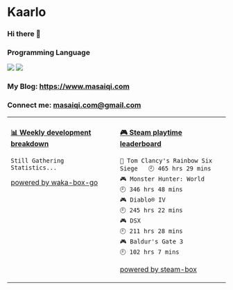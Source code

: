 # Kaarlo
### Hi there 👋
### Programming Language
[![](https://img.shields.io/badge/-Golang-00ADD8?style=flat-square&logo=go&logoColor=ffffff)](https://golang.org/)
[![](https://img.shields.io/badge/Java-ED8B00?style=flat-square&logo=openjdk&logoColor=ffffff)](https://openjdk.org/)
### My Blog: https://www.masaiqi.com
### Connect me: masaiqi.com@gmail.com

<table>
<tr>
<td valign="top" width="50%">

<!-- waka-box start -->
#### <a href="https://gist.github.com/01c8d4e646ad9bbb0b6c857a1c04e310" target="_blank">📊 Weekly development breakdown</a>
```text
Still Gathering Statistics...
```
<!-- Powered by https://github.com/YouEclipse/waka-box-go . -->
<!-- waka-box end -->

[powered by waka-box-go](https://github.com/YouEclipse/waka-box-go)

</td>
<td valign="top" width="50%">

<!-- steam-box start -->
#### <a href="https://gist.github.com/c39ee669a9963ccf22cc6a72e7d184a6" target="_blank">🎮 Steam playtime leaderboard</a>
```text
🔫 Tom Clancy's Rainbow Six Siege   🕘 465 hrs 29 mins
🎮 Monster Hunter: World            🕘 346 hrs 48 mins
🎮 Diablo® IV                       🕘 245 hrs 22 mins
🎮 DSX                              🕘 211 hrs 28 mins
🎮 Baldur's Gate 3                  🕘 102 hrs 7 mins
```
<!-- Powered by https://github.com/YouEclipse/steam-box . -->
<!-- steam-box end -->

[powered by steam-box](https://github.com/YouEclipse/steam-box)

</td>
</tr>
</table>
